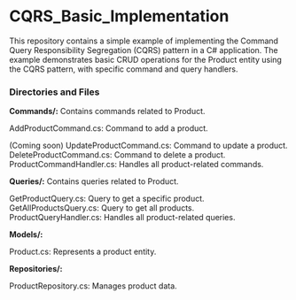 # CQRS_Basic_Implementation

This repository contains a simple example of implementing the Command Query Responsibility Segregation (CQRS) pattern in a C# application. The example demonstrates basic CRUD operations for the Product entity using the CQRS pattern, with specific command and query handlers.

### Directories and Files

**Commands/:** Contains commands related to Product.

AddProductCommand.cs: Command to add a product.

(Coming soon)
UpdateProductCommand.cs: Command to update a product.
DeleteProductCommand.cs: Command to delete a product.
ProductCommandHandler.cs: Handles all product-related commands.

**Queries/:** Contains queries related to Product.

GetProductQuery.cs: Query to get a specific product.
GetAllProductsQuery.cs: Query to get all products.
ProductQueryHandler.cs: Handles all product-related queries.

**Models/:**

Product.cs: Represents a product entity.

**Repositories/:**

ProductRepository.cs: Manages product data.